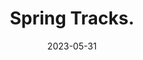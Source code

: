 ---
title: Spring Tracks.
date: 2023-05-31
cover_image: /assets/music/ewpratten/spring-tracks/cover.jpg
links:
  spotify: https://open.spotify.com/album/4egrxAZmNgww1ocu8oYTqC
  apple_music: https://music.apple.com/us/album/spring-tracks-single/1690522416
tracks:
  - title: Something Cozy
    artists: [Evan Pratten, Warren Pratten]
    length: 4:16

  - title: Raindrops
    artists: [Evan Pratten, Emilia Frias]
    length: 0:37
---